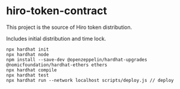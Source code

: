 # hiro-token-contract

This project is the source of Hiro token distribution. 

Includes initial distribution and time lock.

```shell
npx hardhat init
npx hardhat node
npm install --save-dev @openzeppelin/hardhat-upgrades @nomicfoundation/hardhat-ethers ethers
npx hardhat compile
npx hardhat test
npx hardhat run --network localhost scripts/deploy.js // deploy
```
